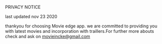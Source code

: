 PRIVACY NOTICE

last updated nov 23 2020

thankyou for choosing Movie edge app. we are committed to providing  you with latest movies and incorporation with traillers.For further more abouts check and ask on movieincke@gmail.com
